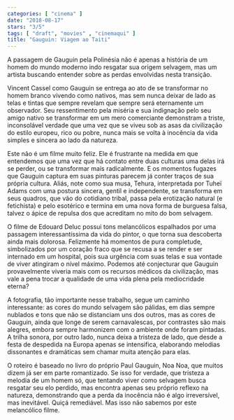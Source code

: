 ```yaml
---
categories: [ "cinema" ]
date: "2018-08-17"
stars: "3/5"
tags: [ "draft", "movies" , "cinemaqui" ]
title: "Gauguin: Viagem ao Taiti"
---
```

A passagem de Gauguin pela Polinésia não é apenas a história de um homem do mundo moderno indo resgatar sua origem selvagem, mas um artista buscando entender sobre as perdas envolvidas nesta transição.

Vincent Cassel como Gauguin se entrega ao ato de se transformar no homem branco vivendo como nativos, mas sem nunca deixar de lado as telas e tintas que sempre revelam que sempre será eternamente um observador. Seu ressentimento pela miséria e sua indignação pelo seu amigo nativo se transformar em um mero comerciante demonstram a triste, inconsolável verdade que uma vez que se viveu sob as asas da civilização do estilo europeu, rico ou pobre, nunca mais se volta à inocência da vida simples e sincera ao lado da natureza.

Este não é um filme muito feliz. Ele é frustrante na medida em que entendemos que uma vez que há contato entre duas culturas uma delas irá se perder, ou se transformar mais radicalmente. E os momentos fugazes que Gauguin captura em suas pinturas parecem já conter traços de sua própria cultura. Aliás, note como sua musa, Tehura, interpretada por Tuheï Adams com uma postura sincera, gentil e independente, se transforma em seus quadros, que vão do cotidiano tribal, passa pela erotização natural (e fetichista) e pelo esotérico e termina em uma nova forma de burguesa falsa, talvez o ápice de repulsa dos que acreditam no mito do bom selvagem.

O filme de Edouard Deluc possui tons melancólicos espalhados por uma passagem interessantíssima da vida do pintor, o que torna sua descoberta ainda mais dolorosa. Felizmente há momentos de pura completude, simbolizados por um coração fraco que se recusa a se render e ser internado em um hospital, pois sua urgência com suas telas e sua vontade de viver atingiram o nível máximo. Podemos até conjecturar que Gauguin provavelmente viveria mais com os recursos médicos da civilização, mas vale a pena trocar a qualidade de uma vida plena pela mediocridade eterna?

A fotografia, tão importante nesse trabalho, segue um caminho interessante: as cores do mundo selvagem são pálidas, em dias sempre nublados e tons que não se distanciam uns dos outros, mas as cores de Gauguin, ainda que longe de serem carnavalescas, por contrastes são mais alegres, embora sempre harmonizem com o ambiente onde foram pintadas. A trilha sonora, por outro lado, nunca deixa a tristeza de lado, que desde a festa de despedida na Europa apenas se intensifica, elaborando melodias dissonantes e dramáticas sem chamar muita atenção para elas.

O roteiro é baseado no livro do próprio Paul Gauguin, Noa Noa, que muitos dizem já ser em parte romantizado. Se isso for verdade, que tristeza a melodia de um homem só, que tentando viver como selvagem busca resgatar seu elo perdido, mas encontra apenas seu próprio reflexo na natureza, demonstrando que a perda da inocência não é algo irreversível, mas inevitável. Quiçá remediável. Mas isso não sabemos por este melancólico filme.
